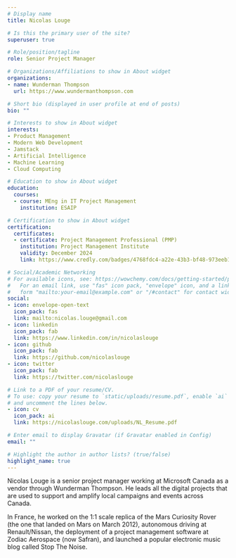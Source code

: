 ```yaml
---
# Display name
title: Nicolas Louge

# Is this the primary user of the site?
superuser: true

# Role/position/tagline
role: Senior Project Manager

# Organizations/Affiliations to show in About widget
organizations:
- name: Wunderman Thompson
  url: https://www.wundermanthompson.com

# Short bio (displayed in user profile at end of posts)
bio: ""

# Interests to show in About widget
interests:
- Product Management
- Modern Web Development
- Jamstack
- Artificial Intelligence
- Machine Learning
- Cloud Computing

# Education to show in About widget
education:
  courses:
  - course: MEng in IT Project Management
    institution: ESAIP

# Certification to show in About widget
certification:
  certificates:
  - certificate: Project Management Professional (PMP)
    institution: Project Management Institute
    validity: December 2024
    link: https://www.credly.com/badges/4768fdc4-a22e-43b3-bf48-973eeb1bebc4/linked_in_profile

# Social/Academic Networking
# For available icons, see: https://wowchemy.com/docs/getting-started/page-builder/#icons
#   For an email link, use "fas" icon pack, "envelope" icon, and a link in the
#   form "mailto:your-email@example.com" or "/#contact" for contact widget.
social:
- icon: envelope-open-text
  icon_pack: fas
  link: mailto:nicolas.louge@gmail.com
- icon: linkedin
  icon_pack: fab
  link: https://www.linkedin.com/in/nicolaslouge
- icon: github
  icon_pack: fab
  link: https://github.com/nicolaslouge
- icon: twitter
  icon_pack: fab
  link: https://twitter.com/nicolaslouge

# Link to a PDF of your resume/CV.
# To use: copy your resume to `static/uploads/resume.pdf`, enable `ai` icons in `params.toml`, 
# and uncomment the lines below.
- icon: cv
  icon_pack: ai
  link: https://nicolaslouge.com/uploads/NL_Resume.pdf

# Enter email to display Gravatar (if Gravatar enabled in Config)
email: ""

# Highlight the author in author lists? (true/false)
highlight_name: true
---
```


Nicolas Louge is a senior project manager working at Microsoft Canada as a vendor through Wunderman Thompson. He leads all the digital projects that are used to support and amplify local campaigns and events across Canada.

In France, he worked on the 1:1 scale replica of the Mars Curiosity Rover (the one that landed on Mars on March 2012), autonomous driving at Renault/Nissan, the deployment of a project management software at Zodiac Aerospace (now Safran), and launched a popular electronic music blog called Stop The Noise.
